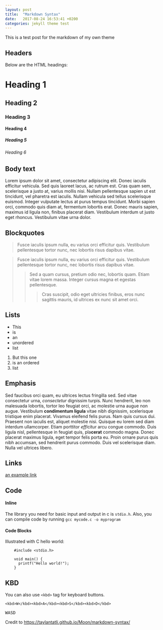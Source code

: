 ```yaml
---
layout: post
title:  "Markdown Syntax"
date:   2017-08-24 16:53:41 +0200
categories: jekyll theme test
---
```


This is a test post for the markdown of my own theme

## Headers

Below are the HTML headings:

#       Heading 1
##      Heading 2
###     Heading 3
####    Heading 4
#####   Heading 5
######  Heading 6

## Body text

Lorem ipsum dolor sit amet, consectetur adipiscing elit. Donec iaculis efficitur vehicula. Sed quis laoreet lacus, ac rutrum est. Cras quam sem, scelerisque a justo at, varius mollis nisi. Nullam pellentesque sapien ut est tincidunt, vel pharetra est iaculis. Nullam vehicula sed tellus scelerisque euismod. Integer vulputate lectus at purus tempus tincidunt. Morbi sapien orci, commodo quis diam at, fermentum lobortis erat. Donec mauris sapien, maximus id ligula non, finibus placerat diam. Vestibulum interdum ut justo eget rhoncus. Vestibulum vitae urna dolor.

## Blockquotes

> Fusce iaculis ipsum nulla, eu varius orci efficitur quis. Vestibulum pellentesque tortor nunc, nec lobortis risus dapibus vitae.


> Fusce iaculis ipsum nulla, eu varius orci efficitur quis. Vestibulum pellentesque tortor nunc, nec lobortis risus dapibus vitae.
>
> > Sed a quam cursus, pretium odio nec, lobortis quam. Etiam vitae lorem massa. Integer cursus magna et egestas pellentesque.
> >
> > > Cras suscipit, odio eget ultricies finibus, eros nunc sagittis mauris, id ultrices ex nunc sit amet orci.

## Lists

* This
* is
* an
* unordered
* list

1. But this one
2. is an ordered
3. list

## Emphasis

Sed faucibus orci quam, eu ultrices lectus fringilla sed. Sed vitae consectetur urna, *consectetur* dignissim turpis. Nunc hendrerit, leo non malesuada lobortis, tortor leo feugiat orci, ac molestie urna augue non augue. Vestibulum **condimentum ligula** vitae nibh dignissim, scelerisque tristique enim placerat. Vivamus eleifend felis purus. Nam quis cursus dui. Praesent non iaculis est, aliquet molestie nisi. Quisque eu lorem sed diam interdum ullamcorper. Etiam porttitor *effi*citur arcu congue commodo. Duis ligula nisl, pellentesque in feugiat quis, pla**cerat** commodo magna. Donec placerat maximus ligula, eget tempor felis porta eu. Proin ornare purus quis nibh accumsan, sed hendrerit purus commodo. Duis vel scelerisque diam. Nulla vel ultrices libero.

## Links

[an example link](htps://tosomewhere.net)

## Code

#### Inline

The library you need for basic input and output in c is `stdio.h`. Also, you can compile code by running `gcc mycode.c -o myprogram`

#### Code Blocks

Illustrated with C hello world:

```
    #include <stdio.h>

    void main() {
      printf("Hello world!");
    }
```

## KBD

You can also use `<kbd>` tag for keyboard buttons.
```
<kbd>W</kbd><kbd>A</kbd><kbd>S</kbd><kbd>D</kbd>
```
<kbd>W</kbd><kbd>A</kbd><kbd>S</kbd><kbd>D</kbd>

Credit to https://taylantatli.github.io/Moon/markdown-syntax/
